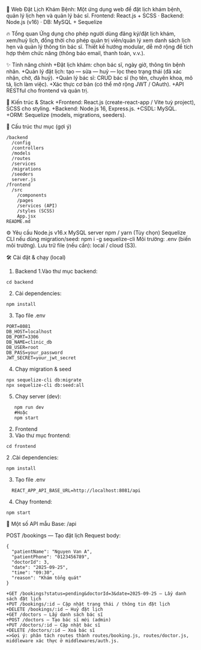 📅 Web Đặt Lịch Khám Bệnh:
Một ứng dụng web để đặt lịch khám bệnh, quản lý lịch hẹn và quản lý bác sĩ.
Frontend: React.js + SCSS · Backend: Node.js (v16) · DB: MySQL + Sequelize

🔥 Tổng quan
Ứng dụng cho phép người dùng đăng ký/đặt lịch khám, xem/huỷ lịch, đồng thời cho phép quản trị viên/quản lý xem danh sách lịch hẹn và quản lý thông tin bác sĩ. Thiết kế hướng modular, dễ mở rộng để tích hợp thêm chức năng (thông báo email, thanh toán, v.v.).

✨ Tính năng chính
  +Đặt lịch khám: chọn bác sĩ, ngày giờ, thông tin bệnh nhân.
  +Quản lý đặt lịch: tạo — sửa — huỷ — lọc theo trạng thái (đã xác nhận, chờ, đã huỷ).
  +Quản lý bác sĩ: CRUD bác sĩ (họ tên, chuyên khoa, mô tả, lịch làm việc).
  +Xác thực cơ bản (có thể mở rộng JWT / OAuth).
  +API RESTful cho frontend và quản trị.

🧩 Kiến trúc & Stack
  +Frontend: React.js (create-react-app / Vite tuỳ project), SCSS cho styling.
  +Backend: Node.js 16, Express.js.
  +CSDL: MySQL.
  +ORM: Sequelize (models, migrations, seeders).

📁 Cấu trúc thư mục (gợi ý)
```
/backend
  /config
  /controllers
  /models
  /routes
  /services
  /migrations
  /seeders
  server.js
/frontend
  /src
    /components
    /pages
    /services (API)
    /styles (SCSS)
    App.jsx
README.md
```
⚙️ Yêu cầu
Node.js v16.x
MySQL server
npm / yarn
(Tùy chọn) Sequelize CLI nếu dùng migration/seed: npm i -g sequelize-cli
Môi trường: .env (biến môi trường).
Lưu trữ file (nếu cần): local / cloud (S3).  

🛠️ Cài đặt & chạy (local)

1. Backend
  1.Vào thư mục backend:
```
cd backend
```
  2. Cài dependencies:
```
npm install
```
  3. Tạo file .env
```
PORT=8081
DB_HOST=localhost
DB_PORT=3306
DB_NAME=clinic_db
DB_USER=root
DB_PASS=your_password
JWT_SECRET=your_jwt_secret
```
  4. Chạy migration & seed
  ```
npx sequelize-cli db:migrate
npx sequelize-cli db:seed:all
  ```
  5. Chạy server (dev):
```
   npm run dev
   #Hoặc
   npm start
```
2. Frontend
  1. Vào thư mục frontend:
```
cd frontend
```
  2 .Cài dependencies:
```
npm install
```
  3. Tạo file .env
```
  REACT_APP_API_BASE_URL=http://localhost:8081/api
```
 4. Chạy frontend:
```
npm start
```

📌 Một số API mẫu
Base: /api

POST /bookings — Tạo đặt lịch
Request body:
```
{
  "patientName": "Nguyen Van A",
  "patientPhone": "0123456789",
  "doctorId": 3,
  "date": "2025-09-25",
  "time": "09:30",
  "reason": "Khám tổng quát"
}
```
```
+GET /bookings?status=pending&doctorId=3&date=2025-09-25 — Lấy danh sách đặt lịch
+PUT /bookings/:id — Cập nhật trạng thái / thông tin đặt lịch
+DELETE /bookings/:id — Huỷ đặt lịch
+GET /doctors — Lấy danh sách bác sĩ
+POST /doctors — Tạo bác sĩ mới (admin)
+PUT /doctors/:id — Cập nhật bác sĩ
+DELETE /doctors/:id — Xoá bác sĩ
=>Gợi ý: phân tách routes thành routes/booking.js, routes/doctor.js, middleware xác thực ở middlewares/auth.js.
```



